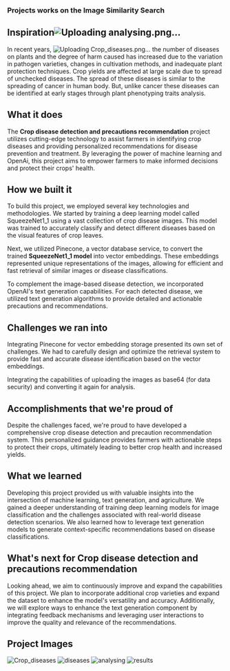 ### Projects works on the Image Similarity Search


## Inspiration![Uploading analysing.png…]()

In recent years, ![Uploading Crop_diseases.png…]()
the number of diseases on plants and the degree of harm caused has increased due to the variation in pathogen varieties, changes in cultivation methods,  and inadequate plant protection techniques. Crop yields are affected at large scale due  to spread of unchecked diseases. The spread of these diseases is similar to the spreading of cancer in human body. But, unlike cancer these diseases can be identified at early stages through plant phenotyping traits analysis.

## What it does
The **Crop disease detection and precautions recommendation** project utilizes cutting-edge technology to assist farmers in identifying crop diseases and providing personalized recommendations for disease prevention and treatment. By leveraging the power of machine learning and OpenAi, this project aims to empower farmers to make informed decisions and protect their crops' health.

## How we built it
To build this project, we employed several key technologies and methodologies. We started by training a deep learning model called SqueezeNet1_1 using a vast collection of crop disease images. This model was trained to accurately classify and detect different diseases based on the visual features of crop leaves.

Next, we utilized Pinecone, a vector database service, to convert the trained **SqueezeNet1_1 model** into vector embeddings. These embeddings represented unique representations of the images, allowing for efficient and fast retrieval of similar images or disease classifications.

To complement the image-based disease detection, we incorporated OpenAI's text generation capabilities. For each detected disease, we utilized text generation algorithms to provide detailed and actionable precautions and recommendations.

## Challenges we ran into
Integrating Pinecone for vector embedding storage presented its own set of challenges. We had to carefully design and optimize the retrieval system to provide fast and accurate disease identification based on the vector embeddings.

Integrating the capabilities of uploading the images as base64 (for data security) and converting it again for analysis.

## Accomplishments that we're proud of
Despite the challenges faced, we're proud to have developed a comprehensive crop disease detection and precaution recommendation system.  This personalized guidance provides farmers with actionable steps to protect their crops, ultimately leading to better crop health and increased yields.

## What we learned
Developing this project provided us with valuable insights into the intersection of machine learning, text generation, and agriculture. We gained a deeper understanding of training deep learning models for image classification and the challenges associated with real-world disease detection scenarios. We also learned how to leverage text generation models to generate context-specific recommendations based on disease classifications.

## What's next for Crop disease detection and precautions recommendation
Looking ahead, we aim to continuously improve and expand the capabilities of this project. We plan to incorporate additional crop varieties and expand the dataset to enhance the model's versatility and accuracy. Additionally, we will explore ways to enhance the text generation component by integrating feedback mechanisms and leveraging user interactions to improve the quality and relevance of the recommendations.

## Project Images
![Crop_diseases](https://github.com/Santhosh2231/Pinecone_Hackathon/assets/87355988/546d4d57-4734-489e-a0df-88a074af7d54)
![diseases](https://github.com/Santhosh2231/Pinecone_Hackathon/assets/87355988/6811cc9a-74b6-4c03-9ce2-7bd00d130aa6)
![analysing](https://github.com/Santhosh2231/Pinecone_Hackathon/assets/87355988/4923a6d1-45ce-4097-a880-e40e1b1cdacc)
![results](https://github.com/Santhosh2231/Pinecone_Hackathon/assets/87355988/a828961d-b15e-454b-93e7-7a8ccf4c5427)
